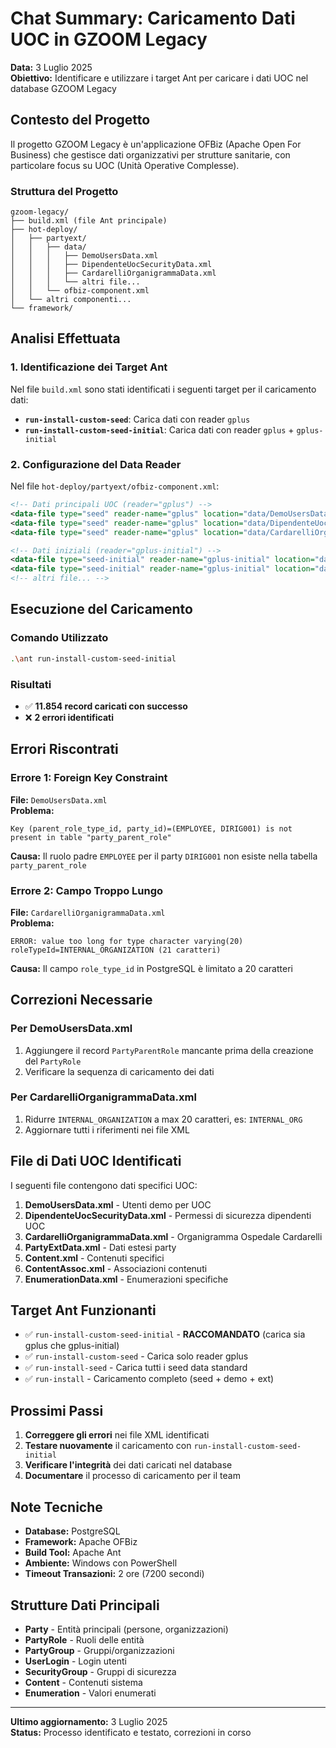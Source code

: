# Chat Summary: Caricamento Dati UOC in GZOOM Legacy

**Data:** 3 Luglio 2025  
**Obiettivo:** Identificare e utilizzare i target Ant per caricare i dati UOC nel database GZOOM Legacy

## Contesto del Progetto

Il progetto GZOOM Legacy è un'applicazione OFBiz (Apache Open For Business) che gestisce dati organizzativi per strutture sanitarie, con particolare focus su UOC (Unità Operative Complesse).

### Struttura del Progetto
```
gzoom-legacy/
├── build.xml (file Ant principale)
├── hot-deploy/
│   ├── partyext/
│   │   ├── data/
│   │   │   ├── DemoUsersData.xml
│   │   │   ├── DipendenteUocSecurityData.xml
│   │   │   ├── CardarelliOrganigrammaData.xml
│   │   │   └── altri file...
│   │   └── ofbiz-component.xml
│   └── altri componenti...
└── framework/
```

## Analisi Effettuata

### 1. Identificazione dei Target Ant

Nel file `build.xml` sono stati identificati i seguenti target per il caricamento dati:

- **`run-install-custom-seed`**: Carica dati con reader `gplus`
- **`run-install-custom-seed-initial`**: Carica dati con reader `gplus` + `gplus-initial`

### 2. Configurazione del Data Reader

Nel file `hot-deploy/partyext/ofbiz-component.xml`:

```xml
<!-- Dati principali UOC (reader="gplus") -->
<data-file type="seed" reader-name="gplus" location="data/DemoUsersData.xml"/>
<data-file type="seed" reader-name="gplus" location="data/DipendenteUocSecurityData.xml"/>
<data-file type="seed" reader-name="gplus" location="data/CardarelliOrganigrammaData.xml"/>

<!-- Dati iniziali (reader="gplus-initial") -->
<data-file type="seed-initial" reader-name="gplus-initial" location="data/PartyExtInitData.xml"/>
<data-file type="seed-initial" reader-name="gplus-initial" location="data/RoleTypeInitData.xml"/>
<!-- altri file... -->
```

## Esecuzione del Caricamento

### Comando Utilizzato
```bash
.\ant run-install-custom-seed-initial
```

### Risultati
- ✅ **11.854 record caricati con successo**
- ❌ **2 errori identificati**

## Errori Riscontrati

### Errore 1: Foreign Key Constraint
**File:** `DemoUsersData.xml`  
**Problema:** 
```
Key (parent_role_type_id, party_id)=(EMPLOYEE, DIRIG001) is not present in table "party_parent_role"
```
**Causa:** Il ruolo padre `EMPLOYEE` per il party `DIRIG001` non esiste nella tabella `party_parent_role`

### Errore 2: Campo Troppo Lungo
**File:** `CardarelliOrganigrammaData.xml`  
**Problema:**
```
ERROR: value too long for type character varying(20)
roleTypeId=INTERNAL_ORGANIZATION (21 caratteri)
```
**Causa:** Il campo `role_type_id` in PostgreSQL è limitato a 20 caratteri

## Correzioni Necessarie

### Per DemoUsersData.xml
1. Aggiungere il record `PartyParentRole` mancante prima della creazione del `PartyRole`
2. Verificare la sequenza di caricamento dei dati

### Per CardarelliOrganigrammaData.xml
1. Ridurre `INTERNAL_ORGANIZATION` a max 20 caratteri, es: `INTERNAL_ORG`
2. Aggiornare tutti i riferimenti nei file XML

## File di Dati UOC Identificati

I seguenti file contengono dati specifici UOC:

1. **DemoUsersData.xml** - Utenti demo per UOC
2. **DipendenteUocSecurityData.xml** - Permessi di sicurezza dipendenti UOC  
3. **CardarelliOrganigrammaData.xml** - Organigramma Ospedale Cardarelli
4. **PartyExtData.xml** - Dati estesi party
5. **Content.xml** - Contenuti specifici
6. **ContentAssoc.xml** - Associazioni contenuti
7. **EnumerationData.xml** - Enumerazioni specifiche

## Target Ant Funzionanti

- ✅ `run-install-custom-seed-initial` - **RACCOMANDATO** (carica sia gplus che gplus-initial)
- ✅ `run-install-custom-seed` - Carica solo reader gplus
- ✅ `run-install-seed` - Carica tutti i seed data standard
- ✅ `run-install` - Caricamento completo (seed + demo + ext)

## Prossimi Passi

1. **Correggere gli errori** nei file XML identificati
2. **Testare nuovamente** il caricamento con `run-install-custom-seed-initial`
3. **Verificare l'integrità** dei dati caricati nel database
4. **Documentare** il processo di caricamento per il team

## Note Tecniche

- **Database:** PostgreSQL
- **Framework:** Apache OFBiz
- **Build Tool:** Apache Ant
- **Ambiente:** Windows con PowerShell
- **Timeout Transazioni:** 2 ore (7200 secondi)

## Strutture Dati Principali

- **Party** - Entità principali (persone, organizzazioni)
- **PartyRole** - Ruoli delle entità
- **PartyGroup** - Gruppi/organizzazioni
- **UserLogin** - Login utenti
- **SecurityGroup** - Gruppi di sicurezza
- **Content** - Contenuti sistema
- **Enumeration** - Valori enumerati

---

**Ultimo aggiornamento:** 3 Luglio 2025  
**Status:** Processo identificato e testato, correzioni in corso
